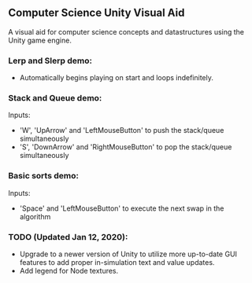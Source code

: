 ## Computer Science Unity Visual Aid
A visual aid for computer science concepts and datastructures using the Unity game engine.


### Lerp and Slerp demo:
 - Automatically begins playing on start and loops indefinitely.
### Stack and Queue demo:
Inputs:
 - 'W', 'UpArrow' and 'LeftMouseButton' to push the stack/queue simultaneously
 - 'S', 'DownArrow' and 'RightMouseButton' to pop the stack/queue simultaneously
 
### Basic sorts demo:
Inputs:
 - 'Space' and 'LeftMouseButton' to execute the next swap in the algorithm


### TODO (Updated Jan 12, 2020):
 - Upgrade to a newer version of Unity to utilize more up-to-date GUI features to add proper in-simulation text and value updates.
 - Add legend for Node textures.
